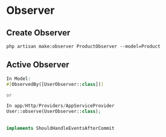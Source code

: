 # Observer

## Create Observer
```shell
php artisan make:observer ProductObserver --model=Product
```

## Active Observer
```php
In Model:
#[ObservedBy([UserObserver::class])]

or 

In app/Http/Providers/AppServiceProvider
User::observe(UserObserver::class);
```

##
```php
implements ShouldHandleEventsAfterCommit
```
